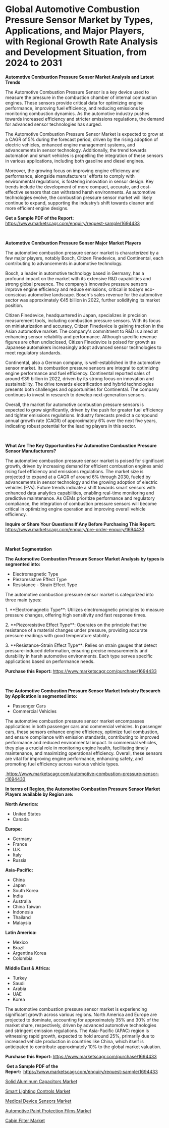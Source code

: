 <p><h1>Global Automotive Combustion Pressure Sensor Market by Types, Applications, and Major Players, with Regional Growth Rate Analysis and Development Situation, from 2024 to 2031</h1></p><p><strong>Automotive Combustion Pressure Sensor Market Analysis and Latest Trends</strong></p>
<p><p>The Automotive Combustion Pressure Sensor is a key device used to measure the pressure in the combustion chamber of internal combustion engines. These sensors provide critical data for optimizing engine performance, improving fuel efficiency, and reducing emissions by monitoring combustion dynamics. As the automotive industry pushes towards increased efficiency and stricter emissions regulations, the demand for advanced sensor technologies has surged.</p><p>The Automotive Combustion Pressure Sensor Market is expected to grow at a CAGR of 5% during the forecast period, driven by the rising adoption of electric vehicles, enhanced engine management systems, and advancements in sensor technology. Additionally, the trend towards automation and smart vehicles is propelling the integration of these sensors in various applications, including both gasoline and diesel engines.</p><p>Moreover, the growing focus on improving engine efficiency and performance, alongside manufacturers' efforts to comply with environmental regulations, is fostering innovation in sensor design. Key trends include the development of more compact, accurate, and cost-effective sensors that can withstand harsh environments. As automotive technologies evolve, the combustion pressure sensor market will likely continue to expand, supporting the industry’s shift towards cleaner and more efficient engine designs.</p></p>
<p><strong>Get a Sample PDF of the Report:&nbsp;</strong> <a href="https://www.marketscagr.com/enquiry/request-sample/1694433?utm_campaign=1349&utm_medium=2&utm_source=Github&utm_content=ia&utm_term=06102024&utm_id=automotive-combustion-pressure-sensor">https://www.marketscagr.com/enquiry/request-sample/1694433</a></p>
<p>&nbsp;</p>
<p><strong>Automotive Combustion Pressure Sensor Major Market Players</strong></p>
<p><p>The automotive combustion pressure sensor market is characterized by a few major players, notably Bosch, Citizen Finedevice, and Continental, each contributing to advancements in automotive technology. </p><p>Bosch, a leader in automotive technology based in Germany, has a profound impact on the market with its extensive R&D capabilities and strong global presence. The company’s innovative pressure sensors improve engine efficiency and reduce emissions, critical in today’s eco-conscious automotive landscape. Bosch's sales revenue for the automotive sector was approximately €45 billion in 2022, further solidifying its market position.</p><p>Citizen Finedevice, headquartered in Japan, specializes in precision measurement tools, including combustion pressure sensors. With its focus on miniaturization and accuracy, Citizen Finedevice is gaining traction in the Asian automotive market. The company's commitment to R&D is aimed at enhancing sensor reliability and performance. Although specific revenue figures are often undisclosed, Citizen Finedevice is poised for growth as Japanese automakers increasingly adopt advanced sensor technologies to meet regulatory standards.</p><p>Continental, also a German company, is well-established in the automotive sensor market. Its combustion pressure sensors are integral to optimizing engine performance and fuel efficiency. Continental reported sales of around €39 billion in 2022, driven by its strong focus on innovation and sustainability. The drive towards electrification and hybrid technologies presents both challenges and opportunities for Continental. The company continues to invest in research to develop next-generation sensors.</p><p>Overall, the market for automotive combustion pressure sensors is expected to grow significantly, driven by the push for greater fuel efficiency and tighter emissions regulations. Industry forecasts predict a compound annual growth rate (CAGR) of approximately 6% over the next five years, indicating robust potential for the leading players in this sector.</p></p>
<p>&nbsp;</p>
<p><strong>What Are The Key Opportunities For Automotive Combustion Pressure Sensor Manufacturers?</strong></p>
<p><p>The automotive combustion pressure sensor market is poised for significant growth, driven by increasing demand for efficient combustion engines amid rising fuel efficiency and emissions regulations. The market size is projected to expand at a CAGR of around 6% through 2030, fueled by advancements in sensor technology and the growing adoption of electric vehicles (EVs). Future trends indicate a shift towards smart sensors with enhanced data analytics capabilities, enabling real-time monitoring and predictive maintenance. As OEMs prioritize performance and regulatory compliance, the integration of combustion pressure sensors will become critical in optimizing engine operation and improving overall vehicle efficiency.</p></p>
<p><strong>Inquire or Share Your Questions If Any Before Purchasing This Report:</strong> <a href="https://www.marketscagr.com/enquiry/pre-order-enquiry/1694433?utm_campaign=1349&utm_medium=2&utm_source=Github&utm_content=ia&utm_term=06102024&utm_id=automotive-combustion-pressure-sensor">https://www.marketscagr.com/enquiry/pre-order-enquiry/1694433</a></p>
<p>&nbsp;</p>
<p><strong>Market Segmentation</strong></p>
<p><strong>The Automotive Combustion Pressure Sensor Market Analysis by types is segmented into:</strong></p>
<p><ul><li>Electromagnetic Type</li><li>Piezoresistive Effect Type</li><li>Resistance - Strain Effect Type</li></ul></p>
<p><p>The automotive combustion pressure sensor market is categorized into three main types: </p><p>1. **Electromagnetic Type**: Utilizes electromagnetic principles to measure pressure changes, offering high sensitivity and fast response times.</p><p>2. **Piezoresistive Effect Type**: Operates on the principle that the resistance of a material changes under pressure, providing accurate pressure readings with good temperature stability.</p><p>3. **Resistance-Strain Effect Type**: Relies on strain gauges that detect pressure-induced deformation, ensuring precise measurements and durability in harsh automotive environments. Each type serves specific applications based on performance needs.</p></p>
<p><strong>Purchase this Report:&nbsp;</strong><a href="https://www.marketscagr.com/purchase/1694433?utm_campaign=1349&utm_medium=2&utm_source=Github&utm_content=ia&utm_term=06102024&utm_id=automotive-combustion-pressure-sensor">https://www.marketscagr.com/purchase/1694433</a></p>
<p>&nbsp;</p>
<p><strong>The Automotive Combustion Pressure Sensor Market Industry Research by Application is segmented into:</strong></p>
<p><ul><li>Passenger Cars</li><li>Commercial Vehicles</li></ul></p>
<p><p>The automotive combustion pressure sensor market encompasses applications in both passenger cars and commercial vehicles. In passenger cars, these sensors enhance engine efficiency, optimize fuel combustion, and ensure compliance with emission standards, contributing to improved performance and reduced environmental impact. In commercial vehicles, they play a crucial role in monitoring engine health, facilitating timely maintenance, and maximizing operational efficiency. Overall, these sensors are vital for improving engine performance, enhancing safety, and promoting fuel efficiency across various vehicle types.</p></p>
<p><a href="https://www.marketscagr.com/automotive-combustion-pressure-sensor-r1694433?utm_campaign=1349&utm_medium=2&utm_source=Github&utm_content=ia&utm_term=06102024&utm_id=automotive-combustion-pressure-sensor">&nbsp;https://www.marketscagr.com/automotive-combustion-pressure-sensor-r1694433</a></p>
<p><strong>In terms of Region, the Automotive Combustion Pressure Sensor Market Players available by Region are:</strong></p>
<p>
    <p> <strong> North America: </strong>
        <ul>
            <li>United States</li>
            <li>Canada</li>
        </ul>
        </p> 
    <p> <strong> Europe: </strong>
        <ul>
            <li>Germany</li>
            <li>France</li>
            <li>U.K.</li>
            <li>Italy</li>
            <li>Russia</li>
        </ul>
        </p> 
    <p> <strong> Asia-Pacific: </strong>
        <ul>
            <li>China</li>
            <li>Japan</li>
            <li>South Korea</li>
            <li>India</li>
            <li>Australia</li>
            <li>China Taiwan</li>
            <li>Indonesia</li>
            <li>Thailand</li>
            <li>Malaysia</li>
        </ul>
        </p> 
    <p> <strong> Latin America: </strong>
        <ul>
            <li>Mexico</li>
            <li>Brazil</li>
            <li>Argentina Korea</li>
            <li>Colombia</li>
        </ul>
        </p> 
    <p> <strong> Middle East & Africa: </strong>
        <ul>
            <li>Turkey</li>
            <li>Saudi</li>
            <li>Arabia</li>
            <li>UAE</li>
            <li>Korea</li>
        </ul>
    </p>
    </p>
<p><p>The automotive combustion pressure sensor market is experiencing significant growth across various regions. North America and Europe are projected to dominate, accounting for approximately 35% and 30% of the market share, respectively, driven by advanced automotive technologies and stringent emission regulations. The Asia-Pacific (APAC) region is witnessing rapid growth, expected to hold around 25%, primarily due to increased vehicle production in countries like China, which itself is anticipated to contribute approximately 10% to the global market valuation.</p></p>
<p><strong>Purchase this Report: </strong><a href="https://www.marketscagr.com/purchase/1694433?utm_campaign=1349&utm_medium=2&utm_source=Github&utm_content=ia&utm_term=06102024&utm_id=automotive-combustion-pressure-sensor">https://www.marketscagr.com/purchase/1694433</a></p>
<p>&nbsp;<strong>Get a Sample PDF of the Report:&nbsp;&nbsp;</strong><a href="https://www.marketscagr.com/enquiry/request-sample/1694433?utm_campaign=1349&utm_medium=2&utm_source=Github&utm_content=ia&utm_term=06102024&utm_id=automotive-combustion-pressure-sensor">https://www.marketscagr.com/enquiry/request-sample/1694433</a></p>
<p><strong></strong></p>
<p><p><a href="https://www.linkedin.com/pulse/solid-aluminum-capacitors-ecosystem-mapping-innovation-value-0ziae?utm_campaign=1349&utm_medium=2&utm_source=Github&utm_content=ia&utm_term=06102024&utm_id=automotive-combustion-pressure-sensor">Solid Aluminum Capacitors Market</a></p><p><a href="https://www.linkedin.com/pulse/driving-forces-global-smart-lighting-controls-market-trends-rutqe?utm_campaign=1349&utm_medium=2&utm_source=Github&utm_content=ia&utm_term=06102024&utm_id=automotive-combustion-pressure-sensor">Smart Lighting Controls Market</a></p><p><a href="https://www.linkedin.com/pulse/comprehensive-medical-device-sensors-market-report-segmentation-lljae?utm_campaign=1349&utm_medium=2&utm_source=Github&utm_content=ia&utm_term=06102024&utm_id=automotive-combustion-pressure-sensor">Medical Device Sensors Market</a></p><p><a href="https://www.linkedin.com/pulse/automotive-paint-protection-films-market2024-2031-industry-7v1me?utm_campaign=1349&utm_medium=2&utm_source=Github&utm_content=ia&utm_term=06102024&utm_id=automotive-combustion-pressure-sensor">Automotive Paint Protection Films Market</a></p><p><a href="https://www.linkedin.com/pulse/cabin-filter-market-velocity-132-cagr-trajectory-2024-2031-liqee?utm_campaign=1349&utm_medium=2&utm_source=Github&utm_content=ia&utm_term=06102024&utm_id=automotive-combustion-pressure-sensor">Cabin Filter Market</a></p></p>